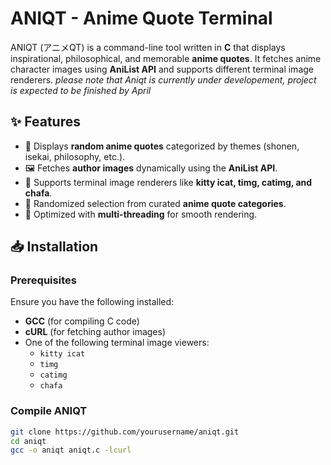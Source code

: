 # ANIQT - Anime Quote Terminal

ANIQT (アニメQT) is a command-line tool written in **C** that displays inspirational, philosophical, and memorable **anime quotes**. It fetches anime character images using **AniList API** and supports different terminal image renderers. *please note that Aniqt is currently under developement, project is expected to be finished by April*

## ✨ Features
- 📜 Displays **random anime quotes** categorized by themes (shonen, isekai, philosophy, etc.).
- 🖼️ Fetches **author images** dynamically using the **AniList API**.
- 🎨 Supports terminal image renderers like **kitty icat, timg, catimg, and chafa**.
- 🔀 Randomized selection from curated **anime quote categories**.
- 🚀 Optimized with **multi-threading** for smooth rendering.

## 📥 Installation

### Prerequisites
Ensure you have the following installed:
- **GCC** (for compiling C code)
- **cURL** (for fetching author images)
- One of the following terminal image viewers:
  - `kitty icat`
  - `timg`
  - `catimg`
  - `chafa`

### Compile ANIQT
```sh
git clone https://github.com/yourusername/aniqt.git
cd aniqt
gcc -o aniqt aniqt.c -lcurl



